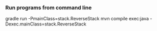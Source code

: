 ### Run programs from command line
gradle run -PmainClass=stack.ReverseStack
mvn compile exec:java -Dexec.mainClass=stack.ReverseStack